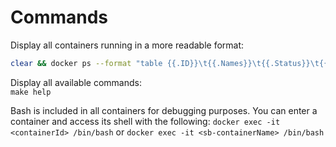 # Commands


Display all containers running in a more readable format:

```bash
clear && docker ps --format "table {{.ID}}\t{{.Names}}\t{{.Status}}\t{{.Image}}\t{{.Ports}}" && echo ""
```

Display all available commands:  
`make help`  

Bash is included in all containers for debugging purposes. You can enter a container and access its shell with the following:
`docker exec -it <containerId> /bin/bash` or `docker exec -it <sb-containerName> /bin/bash`
